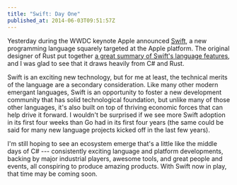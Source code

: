 ```yaml
---
title: "Swift: Day One"
published_at: 2014-06-03T09:51:57Z
---
```


Yesterday during the WWDC keynote Apple announced [Swift][swift], a new
programming language squarely targeted at the Apple platform. The original
designer of Rust put together [a great summary of Swift's language
features][features], and I was glad to see that it draws heavily from C# and
Rust.

Swift is an exciting new technology, but for me at least, the technical merits
of the language are a secondary consideration. Like many other modern emergant
languages, Swift is an opportunity to foster a new development community that
has solid technological foundation, but unlike many of those other languages,
it's also built on top of thriving economic forces that can help drive it
forward. I wouldn't be surprised if we see more Swift adoption in its first
four weeks than Go had in its first four years (the same could be said for many
new language projects kicked off in the last few years).

I'm still hoping to see an ecosystem emerge that's a little like the middle
days of C# --- consistently exciting language and platform developments,
backing by major industrial players, awesome tools, and great people and
events, all conspiring to produce amazing products. With Swift now in play,
that time may be coming soon.

[features]: http://graydon2.dreamwidth.org/5785.html
[swift]: https://developer.apple.com/swift/
